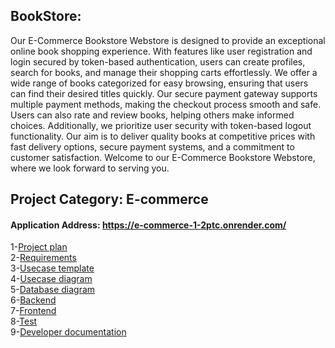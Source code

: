 
## BookStore:
Our E-Commerce Bookstore Webstore is designed to provide an exceptional online book shopping experience. With features like user registration and login secured by token-based authentication, users can create profiles, search for books, and manage their shopping carts effortlessly. We offer a wide range of books categorized for easy browsing, ensuring that users can find their desired titles quickly. Our secure payment gateway supports multiple payment methods, making the checkout process smooth and safe. Users can also rate and review books, helping others make informed choices. Additionally, we prioritize user security with token-based logout functionality. Our aim is to deliver quality books at competitive prices with fast delivery options, secure payment systems, and a commitment to customer satisfaction. Welcome to our E-Commerce Bookstore Webstore, where we look forward to serving you.


## Project Category: E-commerce
#### Application Address: https://e-commerce-1-2ptc.onrender.com/


1-[Project plan](https://github.com/oulaKhaled/e-commerce/blob/main/Project%20plan.md)  
2-[Requirements](https://github.com/oulaKhaled/e-commerce/blob/main/requirements.md)  
3-[Usecase template](https://github.com/oulaKhaled/e-commerce/blob/main/Usecase%20Template.md)  
4-[Usecase diagram](https://github.com/oulaKhaled/e-commerce/blob/main/Usecase%20diagram.md)  
5-[Database diagram](https://github.com/oulaKhaled/e-commerce/blob/main/Database%20diagram.md)  
6-[Backend](https://github.com/oulaKhaled/e-commerce/blob/main/Backend.md)  
7-[Frontend](https://github.com/oulaKhaled/e-commerce/blob/main/frontend.md)  
8-[Test](https://github.com/oulaKhaled/e-commerce/blob/main/test.md)  
9-[Developer documentation](https://oulakh23s-organization.gitbook.io/untitled)
